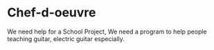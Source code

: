# Chef-d-oeuvre
We need help for a School Project, We need a program to help people teaching guitar, electric guitar especially.
